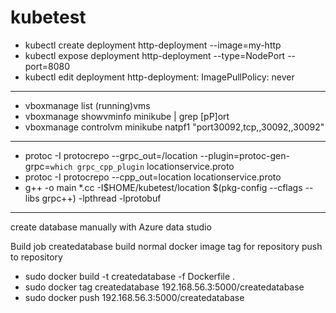 # kubetest

* kubectl create deployment http-deployment --image=my-http
* kubectl expose deployment http-deployment --type=NodePort --port=8080
* kubectl edit deployment http-deployment: ImagePullPolicy: never

-----

* vboxmanage list (running)vms
* vboxmanage showvminfo minikube | grep [pP]ort
* vboxmanage controlvm minikube natpf1 "port30092,tcp,,30092,,30092"

-----

* protoc -I protocrepo --grpc_out=/location --plugin=protoc-gen-grpc=`which grpc_cpp_plugin` locationservice.proto
* protoc -I protocrepo --cpp_out=location locationservice.proto
* g++ -o main *.cc -I$HOME/kubetest/location $(pkg-config --cflags --libs grpc++) -lpthread -lprotobuf

-----

create database manually with Azure data studio

Build job createdatabase
build normal docker image
tag for repository
push to repository

* sudo docker build -t createdatabase -f Dockerfile .
* sudo docker tag createdatabase 192.168.56.3:5000/createdatabase
* sudo docker push 192.168.56.3:5000/createdatabase